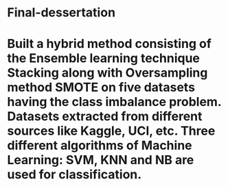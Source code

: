 # Final-dessertation
# Built a hybrid method consisting of the Ensemble learning technique Stacking along with Oversampling method SMOTE on five datasets having the class imbalance problem. Datasets extracted from different sources like Kaggle, UCI, etc. Three different algorithms of Machine Learning: SVM, KNN and NB are used for classification.
